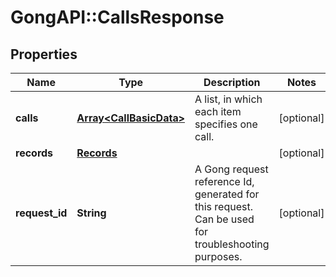 # GongAPI::CallsResponse

## Properties
Name | Type | Description | Notes
------------ | ------------- | ------------- | -------------
**calls** | [**Array&lt;CallBasicData&gt;**](CallBasicData.md) | A list, in which each item specifies one call. | [optional] 
**records** | [**Records**](Records.md) |  | [optional] 
**request_id** | **String** | A Gong request reference Id, generated for this request. Can be used for troubleshooting purposes. | [optional] 

